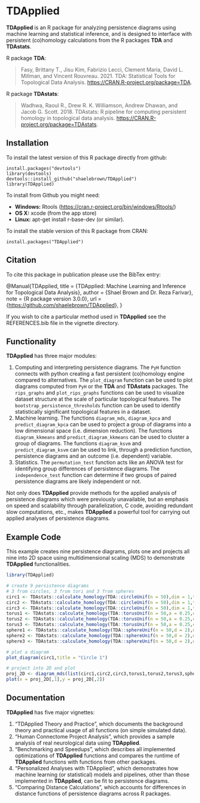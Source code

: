 
<!-- README.md is generated from README.Rmd. Please edit that file -->

# **TDApplied**

<!-- badges: start -->
<!-- badges: end -->

**TDApplied** is an R package for analyzing persistence diagrams using
machine learning and statistical inference, and is designed to interface
with persistent (co)homology calculations from the R packages **TDA**
and **TDAstats**.

R package **TDA**:

> Fasy, Brittany T., Jisu Kim, Fabrizio Lecci, Clement Maria, David L.
> Millman, and Vincent Rouvreau. 2021. TDA: Statistical Tools for
> Topological Data Analysis. <https://CRAN.R-project.org/package=TDA>.

R package **TDAstats**:

> Wadhwa, Raoul R., Drew R. K. Williamson, Andrew Dhawan, and Jacob G.
> Scott. 2018. TDAstats: R pipeline for computing persistent homology in
> topological data analysis.
> <https://CRAN.R-project.org/package=TDAstats>.

## Installation

To install the latest version of this R package directly from github:

    install.packages("devtools")
    library(devtools)
    devtools::install_github("shaelebrown/TDApplied")
    library(TDApplied)

To install from Github you might need:

-   **Windows:** Rtools
    (<https://cran.r-project.org/bin/windows/Rtools/>)
-   **OS X:** xcode (from the app store)
-   **Linux:** apt-get install r-base-dev (or similar).

To install the stable version of this R package from CRAN:

    install.packages("TDApplied")

## Citation

To cite this package in publication please use the BibTex entry:

@Manual{TDApplied, title = {TDApplied: Machine Learning and Inference
for Topological Data Analysis}, author = {Shael Brown and Dr. Reza
Farivar}, note = {R package version 3.0.0}, url =
{<https://github.com/shaelebrown/TDApplied>}, }

If you wish to cite a particular method used in **TDApplied** see the
REFERENCES.bib file in the vignette directory.

## Functionality

**TDApplied** has three major modules:

1.  Computing and interpreting persistence diagrams. The `PyH` function
    connects with python creating a fast persistent (co)homology engine
    compared to alternatives. The `plot_diagram` function can be used to
    plot diagrams computed from `PyH` or the **TDA** and **TDAstats**
    packages. The `rips_graphs` and `plot_rips_graphs` functions can be
    used to visualize dataset structure at the scale of particular
    topological features. The `bootstrap_persistence_thresholds`
    function can be used to identify statistically significant
    topological features in a dataset.
2.  Machine learning. The functions `diagram_mds`, `diagram_kpca` and
    `predict_diagram_kpca` can be used to project a group of diagrams
    into a low dimensional space (i.e. dimension reduction). The
    functions `diagram_kkmeans` and `predict_diagram_kkmeans` can be
    used to cluster a group of diagrams. The functions `diagram_ksvm`
    and `predict_diagram_ksvm` can be used to link, through a prediction
    function, persistence diagrams and an outcome (i.e. dependent)
    variable.
3.  Statistics. The `permutation_test` function acts like an ANOVA test
    for identifying group differences of persistence diagrams. The
    `independence_test` function can determine if two groups of paired
    persistence diagrams are likely independent or not.

Not only does **TDApplied** provide methods for the applied analysis of
persistence diagrams which were previously unavailable, but an emphasis
on speed and scalability through parallelization, C code, avoiding
redundant slow computations, etc., makes **TDApplied** a powerful tool
for carrying out applied analyses of persistence diagrams.

## Example Code

This example creates nine persistence diagrams, plots one and projects
all nine into 2D space using multidimensional scaling (MDS) to
demonstrate **TDApplied** functionalities.

``` r
library(TDApplied)

# create 9 persistence diagrams
# 3 from circles, 3 from tori and 3 from spheres
circ1 <- TDAstats::calculate_homology(TDA::circleUnif(n = 50),dim = 1,threshold = 1)
circ2 <- TDAstats::calculate_homology(TDA::circleUnif(n = 50),dim = 1,threshold = 1)
circ3 <- TDAstats::calculate_homology(TDA::circleUnif(n = 50),dim = 1,threshold = 1)
torus1 <- TDAstats::calculate_homology(TDA::torusUnif(n = 50,a = 0.25,c = 1),dim = 1,threshold = 1)
torus2 <- TDAstats::calculate_homology(TDA::torusUnif(n = 50,a = 0.25,c = 1),dim = 1,threshold = 1)
torus3 <- TDAstats::calculate_homology(TDA::torusUnif(n = 50,a = 0.25,c = 1),dim = 1,threshold = 1)
sphere1 <- TDAstats::calculate_homology(TDA::sphereUnif(n = 50,d = 2),dim = 1,threshold = 1)
sphere2 <- TDAstats::calculate_homology(TDA::sphereUnif(n = 50,d = 2),dim = 1,threshold = 1)
sphere3 <- TDAstats::calculate_homology(TDA::sphereUnif(n = 50,d = 2),dim = 1,threshold = 1)

# plot a diagram
plot_diagram(circ1,title = "Circle 1")

# project into 2D and plot
proj_2D <- diagram_mds(list(circ1,circ2,circ3,torus1,torus2,torus3,sphere1,sphere2,sphere3),dim = 1,k = 2)
plot(x = proj_2D[,1],y = proj_2D[,2])
```

## Documentation

**TDApplied** has five major vignettes:

1.  “TDApplied Theory and Practice”, which documents the background
    theory and practical usage of all functions (on simple simulated
    data).
2.  “Human Connectome Project Analysis”, which provides a sample
    analysis of real neurological data using **TDApplied**.
3.  “Benchmarking and Speedups”, which describes all implemented
    optimizations of **TDApplied** functions and compares the runtime of
    **TDApplied** functions with functions from other packages.
4.  “Personalized Analyses with TDApplied”, which demonstrates how
    machine learning (or statistical) models and pipelines, other than
    those implemented in **TDApplied**, can be fit to persistence
    diagrams.
5.  “Comparing Distance Calculations”, which accounts for differences in
    distance functions of persistence diagrams across R packages.
